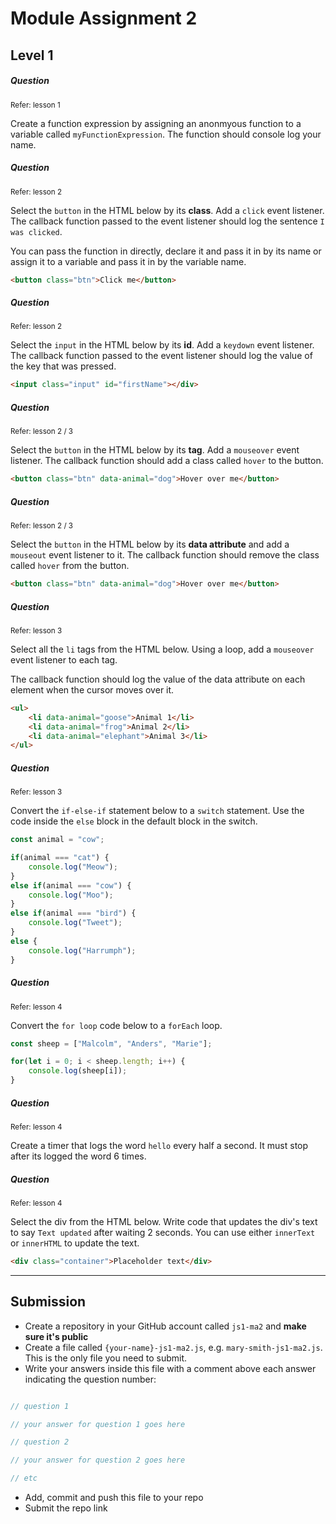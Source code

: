 # Module Assignment 2

## Level 1

<h5 class="question">Question </h5>
<small>Refer: lesson 1</small>

Create a function expression by assigning an anonmyous function to a variable called `myFunctionExpression`. The function should console log your name. 


<h5 class="question">Question </h5>
<small>Refer: lesson 2</small>

Select the `button` in the HTML below by its **class**. Add a `click` event listener. The callback function passed to the event listener should log the sentence `I was clicked`.

You can pass the function in directly, declare it and pass it in by its name or assign it to a variable and pass it in by the variable name.

```html
<button class="btn">Click me</button>
```

<h5 class="question">Question </h5>
<small>Refer: lesson 2</small>

Select the `input` in the HTML below by its **id**. Add a `keydown` event listener. The callback function passed to the event listener should log the value of the key that was pressed.

```html
<input class="input" id="firstName"></div>
```


<h5 class="question">Question </h5>
<small>Refer: lesson 2 / 3</small>

Select the `button` in the HTML below by its **tag**. Add a `mouseover` event listener. The callback function should add a class called `hover` to the button.

```html
<button class="btn" data-animal="dog">Hover over me</button>
```

<h5 class="question">Question </h5>
<small>Refer: lesson 2 / 3 </small>

Select the `button` in the HTML below by its **data attribute** and add a `mouseout` event listener to it. The callback function should remove the class called `hover` from the button.

```html
<button class="btn" data-animal="dog">Hover over me</button>
```

<h5 class="question">Question </h5>
<small>Refer: lesson 3 </small>

Select all the `li` tags from the HTML below. Using a loop, add a `mouseover` event listener to each tag.

The callback function should log the value of the data attribute on each element when the cursor moves over it.

```html
<ul>
    <li data-animal="goose">Animal 1</li>
    <li data-animal="frog">Animal 2</li>
    <li data-animal="elephant">Animal 3</li>
</ul>
```


<h5 class="question">Question </h5>
<small>Refer: lesson 3</small>

Convert the `if-else-if` statement below to a `switch` statement. Use the code inside the `else` block in the default block in the switch.

```js
const animal = "cow";

if(animal === "cat") {
    console.log("Meow");
}
else if(animal === "cow") {
    console.log("Moo");
}
else if(animal === "bird") {
    console.log("Tweet");
}
else {
    console.log("Harrumph");
}
```


<h5 class="question">Question </h5>
<small>Refer: lesson 4 </small>

Convert the `for loop` code below to a `forEach` loop.

```js
const sheep = ["Malcolm", "Anders", "Marie"];

for(let i = 0; i < sheep.length; i++) {
    console.log(sheep[i]);
}
```

<h5 class="question">Question </h5>
<small>Refer: lesson 4 </small>

Create a timer that logs the word `hello` every half a second. It must stop after its logged the word 6 times. 


<h5 class="question">Question </h5>
<small>Refer: lesson 4 </small>

Select the div from the HTML below. Write code that updates the div's text to say `Text updated` after waiting 2 seconds. You can use either `innerText` or `innerHTML` to update the text.

```html
<div class="container">Placeholder text</div>
```

---

## Submission

- Create a repository in your GitHub account called `js1-ma2` and __make sure it's public__
- Create a file called `{your-name}-js1-ma2.js`, e.g. `mary-smith-js1-ma2.js`. This is the only file you need to submit.
- Write your answers inside this file with a comment above each answer indicating the question number:


```js

// question 1

// your answer for question 1 goes here

// question 2

// your answer for question 2 goes here

// etc

```

- Add, commit and push this file to your repo
- Submit the repo link

